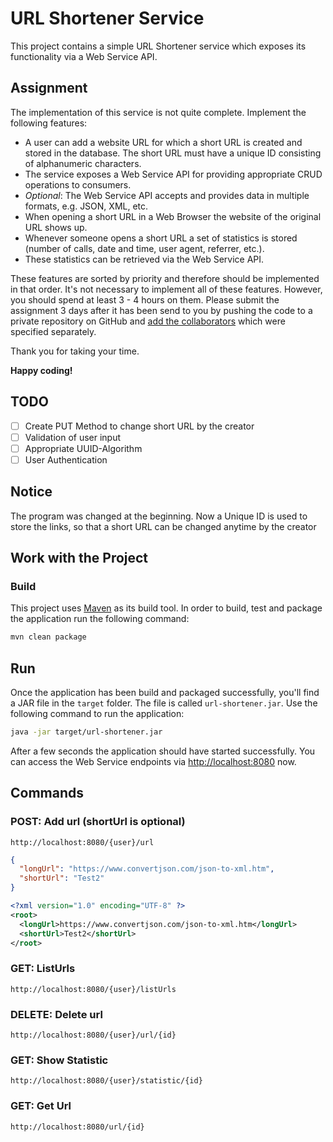 # URL Shortener Service
This project contains a simple URL Shortener service which exposes its functionality via a Web Service API.

## Assignment
The implementation of this service is not quite complete. Implement the following features:

- A user can add a website URL for which a short URL is created and stored in the database. The short URL must have a unique ID
  consisting of alphanumeric characters.
- The service exposes a Web Service API for providing appropriate CRUD operations to consumers.
- *Optional*: The Web Service API accepts and provides data in multiple formats, e.g. JSON, XML, etc.
- When opening a short URL in a Web Browser the website of the original URL shows up.
- Whenever someone opens a short URL a set of statistics is stored (number of calls, date and time, user agent, referrer, etc.).
- These statistics can be retrieved via the Web Service API.

These features are sorted by priority and therefore should be implemented in that order. It's not necessary to implement
all of these features. However, you should spend at least 3 - 4 hours on them. Please submit the assignment 3 days after
it has been send to you by pushing the code to a private repository on GitHub and [add the collaborators](https://docs.github.com/en/github/setting-up-and-managing-your-github-user-account/inviting-collaborators-to-a-personal-repository)
which were specified separately.

Thank you for taking your time.

**Happy coding!**

## TODO 
- [ ] Create PUT Method to change short URL by the creator
- [ ] Validation of user input
- [ ] Appropriate UUID-Algorithm
- [ ] User Authentication

## Notice
The program was changed at the beginning. Now a Unique ID is used to store the links, so that a short URL can be changed anytime by the creator

## Work with the Project

### Build
This project uses [Maven](https://maven.apache.org) as its build tool. In order to build, test and package the application
run the following command:

```bash
mvn clean package
```

## Run
Once the application has been build and packaged successfully, you'll find a JAR file in the `target` folder. The file
is called `url-shortener.jar`. Use the following command to run the application:

```bash
java -jar target/url-shortener.jar
```

After a few seconds the application should have started successfully. You can access the Web Service endpoints via
[http://localhost:8080](http://localhost:8080) now.

## Commands

### POST: Add url (shortUrl is optional)

`http://localhost:8080/{user}/url`
```json
{
  "longUrl": "https://www.convertjson.com/json-to-xml.htm",
  "shortUrl": "Test2"
}
```
```xml
<?xml version="1.0" encoding="UTF-8" ?>
<root>
  <longUrl>https://www.convertjson.com/json-to-xml.htm</longUrl>
  <shortUrl>Test2</shortUrl>
</root>
```

### GET: ListUrls

`http://localhost:8080/{user}/listUrls`

### DELETE: Delete url

`http://localhost:8080/{user}/url/{id}`

### GET: Show Statistic

`http://localhost:8080/{user}/statistic/{id}`

### GET: Get Url

`http://localhost:8080/url/{id}`
